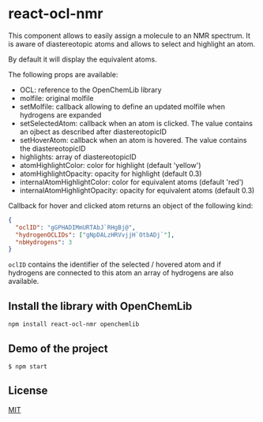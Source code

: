 # react-ocl-nmr

This component allows to easily assign a molecule to an NMR spectrum. It is aware
of diastereotopic atoms and allows to select and highlight an atom.

By default it will display the equivalent atoms.

The following props are available:

- OCL: reference to the OpenChemLib library
- molfile: original molfile
- setMolfile: callback allowing to define an updated molfile when hydrogens are expanded
- setSelectedAtom: callback when an atom is clicked. The value contains an ojbect as described after diastereotopicID
- setHoverAtom: callback when an atom is hovered. The value contains the diastereotopicID
- highlights: array of diastereotopicID
- atomHighlightColor: color for highlight (default 'yellow')
- atomHighlightOpacity: opacity for highlight (default 0.3)
- internalAtomHighlightColor: color for equivalent atoms (default 'red')
- internalAtomHighlightOpacity: opacity for equivalent atoms (default 0.3)

Callback for hover and clicked atom returns an object of the following kind:

```json
{
  "oclID": "gGPHADIMmURTAbJ`RHgBj@",
  "hydrogenOCLIDs": ["gNpDALzHRVvjjH`OtbADj`"],
  "nbHydrogens": 3
}
```

`oclID` contains the identifier of the selected / hovered atom and if hydrogens are connected to this atom an array of hydrogens are also available.

## Install the library with OpenChemLib

```console
npm install react-ocl-nmr openchemlib
```

## Demo of the project

`$ npm start`

## License

[MIT](./LICENSE)

[npm-image]: https://img.shields.io/npm/v/react-ocl-nmr.svg
[npm-url]: https://www.npmjs.com/package/react-ocl-nmr
[ci-image]: https://github.com/cheminfo/react-ocl-nmr/workflows/Node.js%20CI/badge.svg?branch=master
[ci-url]: https://github.com/cheminfo/react-ocl-nmr/actions?query=workflow%3A%22Node.js+CI%22
[download-image]: https://img.shields.io/npm/dm/react-ocl-nmr.svg
[download-url]: https://www.npmjs.com/package/react-ocl-nmr
